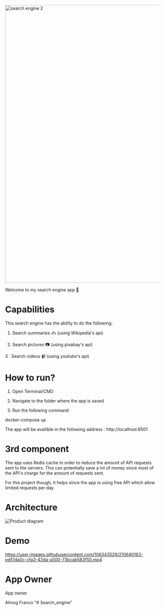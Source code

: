 

<img width="908" alt="search engine 2" src="https://user-images.githubusercontent.com/106343529/209806962-2e7f60f7-5fb9-4da3-8e11-3d99fe5ab9b7.png">



Welcome to my search engine app :mag_right:

# Capabilities 

This search engine has the ability to do the following:

1. Search summaries ✍️ (using Wikipedia's api)

2. Search pictures 📷  (using pixabay's api)

3 . Search videos 📹 (using youtube's api)

# How to run?

1. Open Terminal/CMD

2. Navigate to the folder where the app is saved

3. Run the following command:

docker-compose up

The app will be availible in the following address : http://localhost:8501

# 3rd component

The app uses Redis cache in order to reduce the amount of API requests sent to the servers.
This can potentially save a lot of money since most of the API's charge for the amount of requests sent.

For this project though, it helps since the app is using free API which allow limited requests per day.

# Architecture


![Product diagram](https://user-images.githubusercontent.com/106343529/216048845-9f018415-a5b8-4620-a2ee-c09487bda75c.png)



# Demo



https://user-images.githubusercontent.com/106343529/210640163-ed51da0c-cfa3-42da-a500-73bcab583f50.mp4



# App Owner


App owner

Almog Franco
"# Search_engine" 
